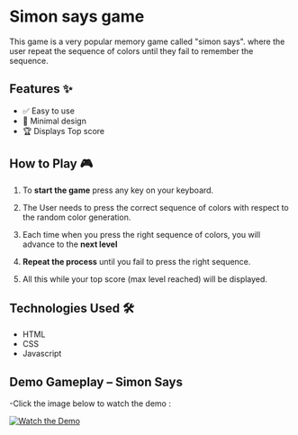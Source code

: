 # Simon says game
This game is a very popular memory game called "simon says". where the user repeat the sequence of colors until they fail to remember the sequence.

## Features ✨
- ✅ Easy to use
- 🎨 Minimal design 
- 🏆 Displays Top score 

## How to Play 🎮
1. To **start the game** press any key on your keyboard.

2. The User needs to press the correct sequence of colors with respect to the random color generation. 

3. Each time when you press the right sequence of colors, you will advance to the **next level**

4. **Repeat the process** until you fail to press the right sequence.

5. All this while your top score (max level reached)  will be displayed. 


## Technologies Used 🛠️
- HTML  
- CSS 
- Javascript

##  Demo Gameplay – Simon Says
-Click the image below to watch the demo : 

[![Watch the Demo](https://img.youtube.com/vi/c691s-rDdUY/hqdefault.jpg)](https://www.youtube.com/watch?v=c691s-rDdUY)









